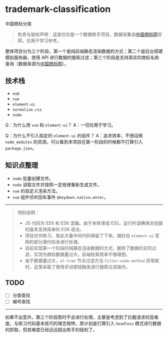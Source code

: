 # trademark-classification

中国商标分类

> 免责与版权声明：这是仅仅是一个数据练手项目，数据采集自[中国商标网][zgsbw]官网，仅用于学习参考。

整体项目分为三个阶段，第一个是纯前端静态渲染数据的方式；第二个是后台搭建模拟服务器，使用 API 进行数据的搜索过滤；第三个阶段是支持真实的商标名称查询（数据来源为[中国商标网](zgsbw)）。

## 技术栈

- `es6`
- `vue`
- `element-ui`
- `normalize.css`
- `node`

[zgsbw]: http://sbj.saic.gov.cn/

Q：为什么用 `vue` 和 `element-ui`？
A：一切仅用于学习。

Q：为什么不引入指定的 `element-ui` 的组件？
A：追求效率，不想动用 `node_modules` 的资源。可以看到本项目在第一阶段的时候都不打算引入 `package.json`。

## 知识点整理

- `node` 批量创建文件。
- `node` 读取文件并按照一定规律重新生成文件。
- `vue` 的自定义渲染方法。
- `vue` 组件侦听回车事件 `@keydown.native.enter`。

****************

> 特别说明：
> - JS 代码为 ES5 和 ES6 混编。由于未转译成 ES5，运行时请确保浏览器的版本支持简单的 ES6 语法。
> - 项目仅作练习，故此大量中间代码保留了下来。摘抄自 `element-ui` 官网的部分源代码未进行处理。
> - 目前实现第一个阶段的纯静态渲染数据的方式，删除了数据的实时过滤，实测为商标数据量过大，前端检索效率不够理想。
> - 由于数据量过大，`el-tree` 节点过滤方法 `filter-node-method` 异常耗时，这里采取了使用手动按钮触发进行搜索过滤操作。

## TODO

- [ ] 分类查找
- [ ] 编号查找

***************

如果不出意外，第三个阶段暂时不会进行处理，主要是考虑到了拦截请求的高难度，与练习代码基本技巧的理念相悖。原计划是打算引入 `headless` 模式进行数据的抓取，但其难度已经远远超出练手的级别了。
